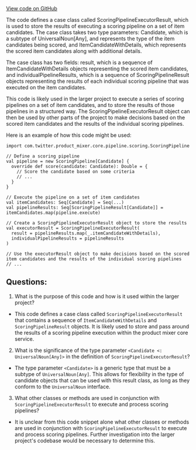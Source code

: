 [View code on GitHub](https://github.com/misbahsy/the-algorithm/product-mixer/core/src/main/scala/com/twitter/product_mixer/core/service/scoring_pipeline_executor/ScoringPipelineExecutorResult.scala)

The code defines a case class called ScoringPipelineExecutorResult, which is used to store the results of executing a scoring pipeline on a set of item candidates. The case class takes two type parameters: Candidate, which is a subtype of UniversalNoun[Any], and represents the type of the item candidates being scored, and ItemCandidateWithDetails, which represents the scored item candidates along with additional details.

The case class has two fields: result, which is a sequence of ItemCandidateWithDetails objects representing the scored item candidates, and individualPipelineResults, which is a sequence of ScoringPipelineResult objects representing the results of each individual scoring pipeline that was executed on the item candidates.

This code is likely used in the larger project to execute a series of scoring pipelines on a set of item candidates, and to store the results of those pipelines in a structured way. The ScoringPipelineExecutorResult object can then be used by other parts of the project to make decisions based on the scored item candidates and the results of the individual scoring pipelines.

Here is an example of how this code might be used:

```
import com.twitter.product_mixer.core.pipeline.scoring.ScoringPipeline

// Define a scoring pipeline
val pipeline = new ScoringPipeline[Candidate] {
  override def score(candidate: Candidate): Double = {
    // Score the candidate based on some criteria
    // ...
  }
}

// Execute the pipeline on a set of item candidates
val itemCandidates: Seq[Candidate] = Seq(...)
val pipelineResults: Seq[ScoringPipelineResult[Candidate]] = itemCandidates.map(pipeline.execute)

// Create a ScoringPipelineExecutorResult object to store the results
val executorResult = ScoringPipelineExecutorResult(
  result = pipelineResults.map(_.itemCandidateWithDetails),
  individualPipelineResults = pipelineResults
)

// Use the executorResult object to make decisions based on the scored item candidates and the results of the individual scoring pipelines
// ...
```
## Questions: 
 1. What is the purpose of this code and how is it used within the larger project?
- This code defines a case class called `ScoringPipelineExecutorResult` that contains a sequence of `ItemCandidateWithDetails` and `ScoringPipelineResult` objects. It is likely used to store and pass around the results of a scoring pipeline execution within the product mixer core service.

2. What is the significance of the type parameter `<Candidate <: UniversalNoun[Any]>` in the definition of `ScoringPipelineExecutorResult`?
- The type parameter `<Candidate>` is a generic type that must be a subtype of `UniversalNoun[Any]`. This allows for flexibility in the type of candidate objects that can be used with this result class, as long as they conform to the `UniversalNoun` interface.

3. What other classes or methods are used in conjunction with `ScoringPipelineExecutorResult` to execute and process scoring pipelines?
- It is unclear from this code snippet alone what other classes or methods are used in conjunction with `ScoringPipelineExecutorResult` to execute and process scoring pipelines. Further investigation into the larger project's codebase would be necessary to determine this.